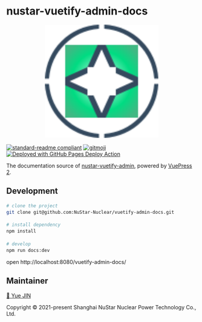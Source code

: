 # nustar-vuetify-admin-docs

<p align="center">
  <a href="https://www.nustarnuclear.com" target="blank">
    <img alt="Nustar Nuclear" src="docs/.vuepress/public/nustar-vue.svg" width=300px/>
  </a>
</p>

[![standard-readme compliant](https://img.shields.io/badge/readme%20style-standard-brightgreen.svg?style=flat-square)](https://github.com/RichardLitt/standard-readme)
[![gitmoji](https://img.shields.io/badge/gitmoji-%20😜%20😍-FFDD67.svg?style=flat-square)](https://gitmoji.dev)
[<img alt="Deployed with GitHub Pages Deploy Action" src="https://img.shields.io/badge/Deployed With-🚀GitHub Pages Deploy Action-%3CCOLOR%3E?style=flat-square&color=0077b6">](https://github.com/JamesIves/github-pages-deploy-action)

The documentation source of [nustar-vuetify-admin](https://docs.nustarnuclear.com/vuetify-admin-docs), powered by [VuePress 2](https://github.com/vuejs/vuepress-next).

## Development

```bash
# clone the project
git clone git@github.com:NuStar-Nuclear/vuetify-admin-docs.git

# install dependency
npm install

# develop
npm run docs:dev
```

open http://localhost:8080/vuetify-admin-docs/

## Maintainer

[📧 Yue JIN](mailto:yjin@nustarnuclear.com)

Copyright © 2021-present Shanghai NuStar Nuclear Power Technology Co., Ltd.
